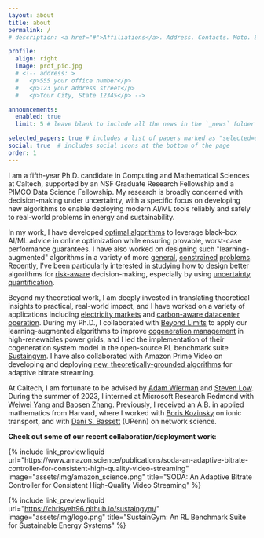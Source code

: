 ```yaml
---
layout: about
title: about
permalink: /
# description: <a href="#">Affiliations</a>. Address. Contacts. Moto. Etc.

profile:
  align: right
  image: prof_pic.jpg
  # <!-- address: >
  #   <p>555 your office number</p>
  #   <p>123 your address street</p>
  #   <p>Your City, State 12345</p> -->

announcements:
  enabled: true
  limit: 5 # leave blank to include all the news in the `_news` folder

selected_papers: true # includes a list of papers marked as "selected={true}"
social: true  # includes social icons at the bottom of the page
order: 1
---
```


I am a fifth-year Ph.D. candidate in Computing and Mathematical Sciences at Caltech, supported by an NSF Graduate Research Fellowship and a PIMCO Data Science Fellowship. My research is broadly concerned with decision-making under uncertainty, with a specific focus on developing new algorithms to enable deploying modern AI/ML tools reliably and safely to real-world problems in energy and sustainability.

In my work, I have developed [optimal algorithms](https://proceedings.mlr.press/v206/christianson23a.html) to leverage black-box AI/ML advice in online optimization while ensuring provable, worst-case performance guarantees. I have also worked on designing such "learning-augmented" algorithms in a variety of more [general](https://dl.acm.org/doi/abs/10.1145/3673660.3655074), [constrained](https://openreview.net/forum?id=hRBdOHVn7y) [problems](https://arxiv.org/abs/2408.07831). Recently, I've been particularly interested in studying how to design better algorithms for [risk-aware](https://proceedings.mlr.press/v247/christianson24a/christianson24a.pdf) decision-making, especially by using [uncertainty quantification](https://openreview.net/forum?id=xF656w37Mj).
<!-- which is a crucial consideration for applications such as high-renewables . -->

Beyond my theoretical work, I am deeply invested in translating theoretical insights to practical, real-world impact, and I have worked on a variety of applications including [electricity markets](https://ieeexplore.ieee.org/abstract/document/10384022) and [carbon-aware datacenter operation](https://dl.acm.org/doi/abs/10.1145/3626776). During my Ph.D., I collaborated with [Beyond Limits](https://www.beyond.ai/) to apply our learning-augmented algorithms to improve [cogeneration management](https://www.climatechange.ai/papers/neurips2022/19) in high-renewables power grids, and I led the implementation of their cogeneration system model in the open-source RL benchmark suite [Sustaingym](https://openreview.net/forum?id=vZ9tA3o3hr). I have also collaborated with Amazon Prime Video on developing and deploying [new, theoretically-grounded algorithms](https://www.amazon.science/publications/soda-an-adaptive-bitrate-controller-for-consistent-high-quality-video-streaming) for adaptive bitrate streaming.

At Caltech, I am fortunate to be advised by [Adam Wierman](https://adamwierman.com/) and [Steven Low](http://netlab.caltech.edu/people). During the summer of 2023, I interned at Microsoft Research Redmond with [Weiwei Yang](https://www.microsoft.com/en-us/research/people/weiwya/) and [Baosen Zhang](https://zhangbaosen.github.io/). Previously, I received an A.B. in applied mathematics from Harvard, where I worked with [Boris Kozinsky](https://mir.g.harvard.edu/people/boris-kozinsky) on ionic transport, and with [Dani S. Bassett](https://complexsystemsupenn.com/personal) (UPenn) on network science.


**Check out some of our recent collaboration/deployment work:**
<div class="side-by-side-previews">
{% include link_preview.liquid
    url="https://www.amazon.science/publications/soda-an-adaptive-bitrate-controller-for-consistent-high-quality-video-streaming"
    image="assets/img/amazon_science.png"
    title="SODA: An Adaptive Bitrate Controller for Consistent High-Quality Video Streaming"
%}

{% include link_preview.liquid
    url="https://chrisyeh96.github.io/sustaingym/"
    image="assets/img/logo.png"
    title="SustainGym: An RL Benchmark Suite for Sustainable Energy Systems"
%}
</div>
